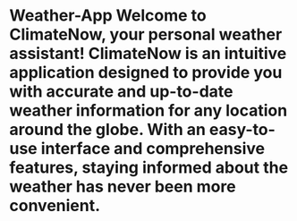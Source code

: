 # Weather-App Welcome to ClimateNow, your personal weather assistant! ClimateNow is an intuitive application designed to provide you with accurate and up-to-date weather information for any location around the globe. With an easy-to-use interface and comprehensive features, staying informed about the weather has never been more convenient.
